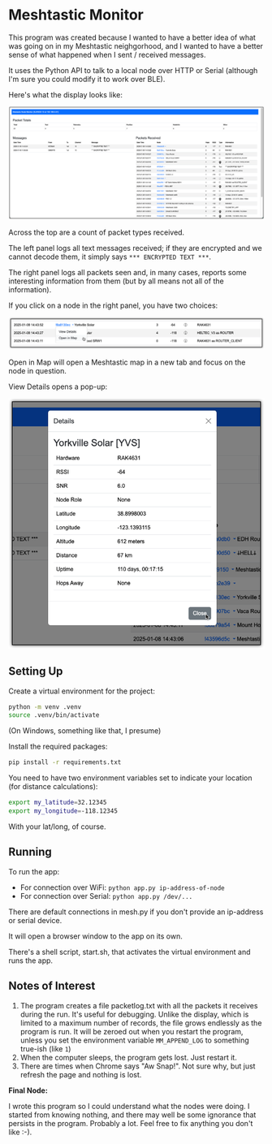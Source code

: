 # Meshtastic Monitor

This program was created because I wanted to have a better idea of what was going on in my Meshtastic neighgorhood, and I wanted to have a better sense of what happened when I sent / received messages.

It uses the Python API to talk to a local node over HTTP or Serial (although I'm sure you could modify it to work over BLE).

Here's what the display looks like:

![screenshot](doc/screenshot.png)

Across the top are a count of packet types received.

The left panel logs all text messages received; if they are encrypted and we cannot decode them, it simply says `*** ENCRYPTED TEXT ***`.

The right panel logs all packets seen and, in many cases, reports some interesting information from them (but by all means not all of the information).

If you click on a node in the right panel, you have two choices:

![packetmenu](doc/packetmenu.png)

Open in Map will open a Meshtastic map in a new tab and focus on the node in question.

View Details opens a pop-up:

![details](doc/details.png)



## Setting Up

Create a virtual environment for the project:

```sh
python -m venv .venv
source .venv/bin/activate
```

(On Windows, something like that, I presume)



Install the required packages:

```sh
pip install -r requirements.txt
```



You need to have two environment variables set to indicate your location (for distance calculations):

```sh
export my_latitude=32.12345
export my_longitude=-118.12345
```

With your lat/long, of course.



## Running



To run the app:

* For connection over WiFi: `python app.py ip-address-of-node`
* For connection over Serial: `python app.py /dev/...`

There are default connections in mesh.py if you don't provide an ip-address or serial device.

It will open a browser window to the app on its own.

There's a shell script, start.sh, that activates the virtual environment and runs the app.



## Notes of Interest



1. The program creates a file packetlog.txt with all the packets it receives during the run.  It's useful for debugging.  Unlike the display, which is limited to a maximum number of records, the file grows endlessly as the program is run.  It will be zeroed out when you restart the program, unless you set the environment variable `MM_APPEND_LOG` to something true-ish (like `1`)
2. When the computer sleeps, the program gets lost.  Just restart it.
3. There are times when Chrome says "Aw Snap!".  Not sure why, but just refresh the page and nothing is lost.



**Final Node:**

I wrote this program so I could understand what the nodes were doing.  I started from knowing nothing, and there may well be some ignorance that persists in the program. Probably a lot.  Feel free to fix anything you don't like :-).

